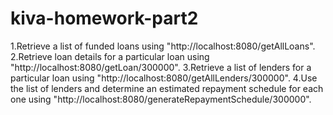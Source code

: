 # kiva-homework-part2

1.Retrieve a list of funded loans using "http://localhost:8080/getAllLoans".
2.Retrieve loan details for a particular loan using "http://localhost:8080/getLoan/300000".
3.Retrieve a list of lenders for a particular loan using "http://localhost:8080/getAllLenders/300000".
4.Use the list of lenders and determine an estimated repayment schedule for each one 
  using "http://localhost:8080/generateRepaymentSchedule/300000".
